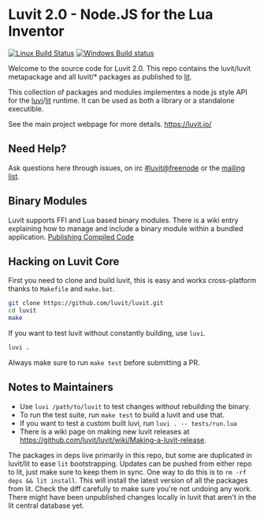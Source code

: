 # Luvit 2.0 - Node.JS for the Lua Inventor

[![Linux Build Status](https://travis-ci.org/luvit/luvit.svg?branch=master)](https://travis-ci.org/luvit/luvit)
[![Windows Build status](https://ci.appveyor.com/api/projects/status/72ccr146fm51k7up/branch/master?svg=true)](https://ci.appveyor.com/project/racker-buildbot/luvit/branch/master)

Welcome to the source code for Luvit 2.0.  This repo contains the luvit/luvit metapackage and all luvit/* packages as published to [lit][].

This collection of packages and modules implementes a node.js style API for the [luvi][]/[lit][] runtime.  It can be used as both a library or a standalone executible.

See the main project webpage for more details. <https://luvit.io/>

## Need Help?

Ask questions here through issues, on irc [#luvit@freenode](irc://chat.freenode.net/luvit) or the [mailing list](https://groups.google.com/forum/#!forum/luvit).

## Binary Modules

Luvit supports FFI and Lua based binary modules. There is a wiki entry
explaining how to manage and include a binary module within a bundled
application. [Publishing Compiled Code][]

## Hacking on Luvit Core

First you need to clone and build luvit, this is easy and works cross-platform thanks to `Makefile` and `make.bat`.

```sh
git clone https://github.com/luvit/luvit.git
cd luvit
make
```

If you want to test luvit without constantly building, use `luvi`.

```sh
luvi . 
```

Always make sure to run `make test` before submitting a PR.

## Notes to Maintainers

 - Use `luvi /path/to/luvit` to test changes without rebuilding the binary.
 - To run the test suite, run `make test` to build a luvit and use that.
 - If you want to test a custom built luvi, run `luvi . -- tests/run.lua`
 - There is a wiki page on making new luvit releases at <https://github.com/luvit/luvit/wiki/Making-a-luvit-release>.

The packages in deps live primarily in this repo, but some are duplicated in
luvit/lit to ease `lit` bootstrapping.  Updates can be pushed from either repo
to lit, just make sure to keep them in sync.  One way to do this is to `rm -rf
deps && lit install`.  This will install the latest version of all the
packages from lit.  Check the diff carefully to make sure you're not undoing
any work.  There might have been unpublished changes locally in luvit that
aren't in the lit central database yet.

[Publishing Compiled Code]: https://github.com/luvit/lit/wiki/Publishing-Compiled-Code
[lit]: https://github.com/luvit/lit/
[luvi]: https://github.com/luvit/luvi/
